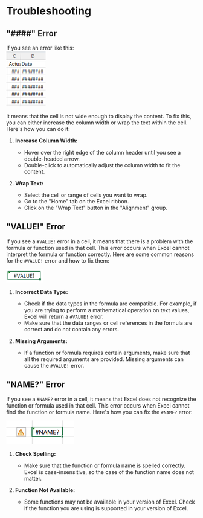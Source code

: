# Troubleshooting

## "####" Error

If you see an error like this:  
![Error](Assets\TroubleS\Hashtag.png)

It means that the cell is not wide enough to display the content. To fix this, you can either increase the column width or wrap the text within the cell. Here's how you can do it:

1. **Increase Column Width:**  
    - Hover over the right edge of the column header until you see a double-headed arrow.
    - Double-click to automatically adjust the column width to fit the content.

2. **Wrap Text:**
    - Select the cell or range of cells you want to wrap.
    - Go to the "Home" tab on the Excel ribbon.
    - Click on the "Wrap Text" button in the "Alignment" group.

## "VALUE!" Error

If you see a `#VALUE!` error in a cell, it means that there is a problem with the formula or function used in that cell. This error occurs when Excel cannot interpret the formula or function correctly. Here are some common reasons for the `#VALUE!` error and how to fix them:

![Error](Assets\TroubleS\Value.png)

1. **Incorrect Data Type:**  
    - Check if the data types in the formula are compatible. For example, if you are trying to perform a mathematical operation on text values, Excel will return a `#VALUE!` error.
    - Make sure that the data ranges or cell references in the formula are correct and do not contain any errors.

2. **Missing Arguments:**
    - If a function or formula requires certain arguments, make sure that all the required arguments are provided. Missing arguments can cause the `#VALUE!` error.

## "NAME?" Error

If you see a `#NAME?` error in a cell, it means that Excel does not recognize the function or formula used in that cell. This error occurs when Excel cannot find the function or formula name. Here's how you can fix the `#NAME?` error:

![Error](Assets\TroubleS\NAME.png)

1. **Check Spelling:**  
    - Make sure that the function or formula name is spelled correctly. Excel is case-insensitive, so the case of the function name does not matter.

2. **Function Not Available:**  
    - Some functions may not be available in your version of Excel. Check if the function you are using is supported in your version of Excel.